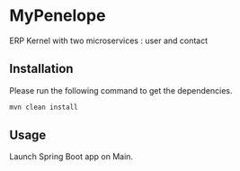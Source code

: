 # MyPenelope

ERP Kernel with two microservices : user and contact

## Installation

Please run the following command to get the dependencies.

```bash
mvn clean install
```

## Usage

Launch Spring Boot app on Main.
